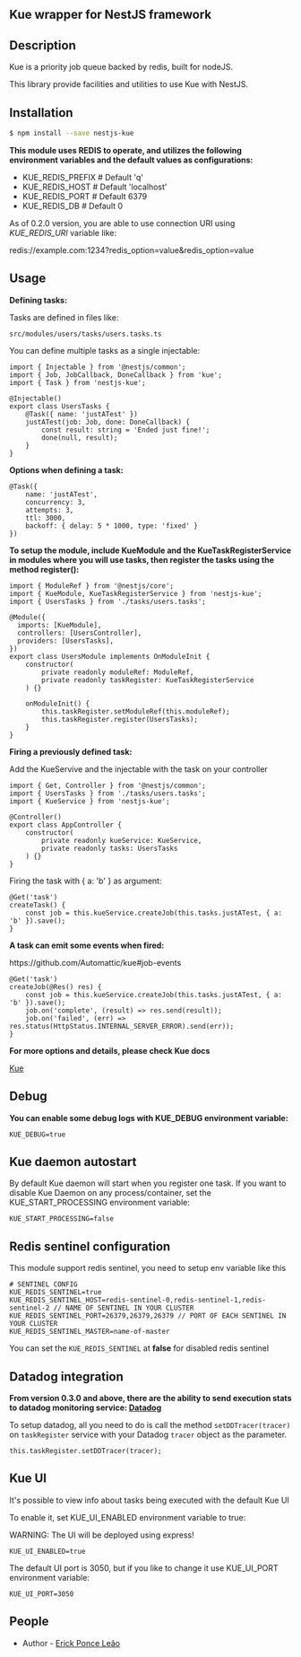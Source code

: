 ## Kue wrapper for NestJS framework

## Description

<p>Kue is a priority job queue backed by redis, built for nodeJS.</p> 
<p>This library provide facilities and utilities to use Kue with NestJS.</p>


## Installation

```bash
$ npm install --save nestjs-kue
```

**This module uses REDIS to operate, and utilizes the following environment variables and the default values as configurations:**

- KUE_REDIS_PREFIX  # Default 'q' 
- KUE_REDIS_HOST  # Default 'localhost'
- KUE_REDIS_PORT  # Default 6379
- KUE_REDIS_DB  # Default 0

As of 0.2.0 version, you are able to use connection URI using *KUE_REDIS_URI* variable like:

redis://example.com:1234?redis_option=value&redis_option=value


## Usage

**Defining tasks:**

<p>Tasks are defined in files like:<p/>

```
src/modules/users/tasks/users.tasks.ts
```

<p>You can define multiple tasks as a single injectable:</p>

```node
import { Injectable } from '@nestjs/common';
import { Job, JobCallback, DoneCallback } from 'kue';
import { Task } from 'nestjs-kue';

@Injectable()
export class UsersTasks {
    @Task({ name: 'justATest' })
    justATest(job: Job, done: DoneCallback) {
        const result: string = 'Ended just fine!';
        done(null, result);
    }
}
``` 

**Options when defining a task:**
```node
@Task({
    name: 'justATest',
    concurrency: 3,
    attempts: 3,
    ttl: 3000,
    backoff: { delay: 5 * 1000, type: 'fixed' }
})
```

**To setup the module, include KueModule and the KueTaskRegisterService in modules where you will use tasks, then register the tasks using the method register():**

```node
import { ModuleRef } from '@nestjs/core';
import { KueModule, KueTaskRegisterService } from 'nestjs-kue';
import { UsersTasks } from './tasks/users.tasks';

@Module({
  imports: [KueModule],
  controllers: [UsersController],
  providers: [UsersTasks],
})
export class UsersModule implements OnModuleInit {
    constructor(
        private readonly moduleRef: ModuleRef,
        private readonly taskRegister: KueTaskRegisterService
    ) {}

    onModuleInit() {
        this.taskRegister.setModuleRef(this.moduleRef);
        this.taskRegister.register(UsersTasks);
    }
}
```

**Firing a previously defined task:**
<p>Add the KueServive and the injectable with the task on your controller</p>

```node
import { Get, Controller } from '@nestjs/common';
import { UsersTasks } from './tasks/users.tasks';
import { KueService } from 'nestjs-kue';

@Controller()
export class AppController {
    constructor(
        private readonly kueService: KueService,
        private readonly tasks: UsersTasks
    ) {}
}
``` 

<p>Firing the task with { a: 'b' } as argument:</p>

```node
@Get('task')
createTask() {
    const job = this.kueService.createJob(this.tasks.justATest, { a: 'b' }).save();
}
```

**A task can emit some events when fired:**
<p>https://github.com/Automattic/kue#job-events</p>

```node
@Get('task')
createJob(@Res() res) {
    const job = this.kueService.createJob(this.tasks.justATest, { a: 'b' }).save();
    job.on('complete', (result) => res.send(result));
    job.on('failed', (err) => res.status(HttpStatus.INTERNAL_SERVER_ERROR).send(err));
}
```

**For more options and details, please check Kue docs**
<p><a href="https://github.com/Automattic/kue" target="blank">Kue</a></p>

## Debug
**You can enable some debug logs with KUE_DEBUG environment variable:**

```node
KUE_DEBUG=true
```

## Kue daemon autostart
By default Kue daemon will start when you register one task. If you want to disable Kue Daemon on any process/container, set the KUE_START_PROCESSING environment variable:

```node
KUE_START_PROCESSING=false
```

## Redis sentinel configuration
This module support redis sentinel, you need to setup env variable like this

```node
# SENTINEL CONFIG
KUE_REDIS_SENTINEL=true
KUE_REDIS_SENTINEL_HOST=redis-sentinel-0,redis-sentinel-1,redis-sentinel-2 // NAME OF SENTINEL IN YOUR CLUSTER
KUE_REDIS_SENTINEL_PORT=26379,26379,26379 // PORT OF EACH SENTINEL IN YOUR CLUSTER
KUE_REDIS_SENTINEL_MASTER=name-of-master
```

You can set the `KUE_REDIS_SENTINEL` at **false** for disabled redis sentinel

## Datadog integration

**From version 0.3.0 and above, there are the ability to send execution stats to datadog monitoring service: [Datadog](https://www.datadoghq.com)**

To setup datadog, all you need to do is call the method `setDDTracer(tracer)` on `taskRegister` service with your Datadog `tracer` object as the parameter.

```node
this.taskRegister.setDDTracer(tracer);
```


## Kue UI
<p>It's possible to view info about tasks being executed with the default Kue UI</p>
<p>To enable it, set KUE_UI_ENABLED environment variable to true:</p>
<p>WARNING: The UI will be deployed using express!</p>

```node
KUE_UI_ENABLED=true 
```

<p>The default UI port is 3050, but if you like to change it use KUE_UI_PORT environment variable:</p>

```node
KUE_UI_PORT=3050
```

## People

- Author - [Erick Ponce Leão](https://github.com/erickponce)
